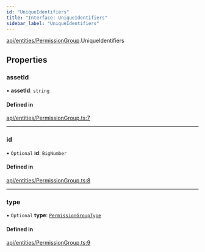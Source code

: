```yaml
---
id: "UniqueIdentifiers"
title: "Interface: UniqueIdentifiers"
sidebar_label: "UniqueIdentifiers"
---
```


[api/entities/PermissionGroup](../../../../../modules/API/Entities/PermissionGroup/PermissionGroup.md).UniqueIdentifiers

## Properties

### assetId

• **assetId**: `string`

#### Defined in

[api/entities/PermissionGroup.ts:7](https://github.com/PolymeshAssociation/polymesh-sdk/blob/c53723bab/src/api/entities/PermissionGroup.ts#L7)

___

### id

• `Optional` **id**: `BigNumber`

#### Defined in

[api/entities/PermissionGroup.ts:8](https://github.com/PolymeshAssociation/polymesh-sdk/blob/c53723bab/src/api/entities/PermissionGroup.ts#L8)

___

### type

• `Optional` **type**: [`PermissionGroupType`](../../../../../enums/API/Entities/Types/PermissionGroupType/PermissionGroupType.md)

#### Defined in

[api/entities/PermissionGroup.ts:9](https://github.com/PolymeshAssociation/polymesh-sdk/blob/c53723bab/src/api/entities/PermissionGroup.ts#L9)
